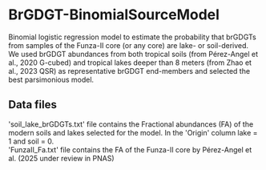 # BrGDGT-BinomialSourceModel
Binomial logistic regression model to estimate the probability that brGDGTs from samples of the Funza-II core (or any core) are lake- or soil-derived. We used brGDGT abundances from both tropical soils (from Pérez-Angel et al., 2020 G-cubed) and tropical lakes deeper than 8 meters (from Zhao et al., 2023 QSR) as representative brGDGT end-members and selected the best parsimonious model.
## Data files
'soil_lake_brGDGTs.txt' file contains the Fractional abundances (FA) of the modern soils and lakes selected for the model. In the 'Origin' column lake = 1 and soil = 0.
<br>'FunzaII_Fa.txt' file contains the FA of the Funza-II core by Pérez-Angel et al. (2025 under review in PNAS)
